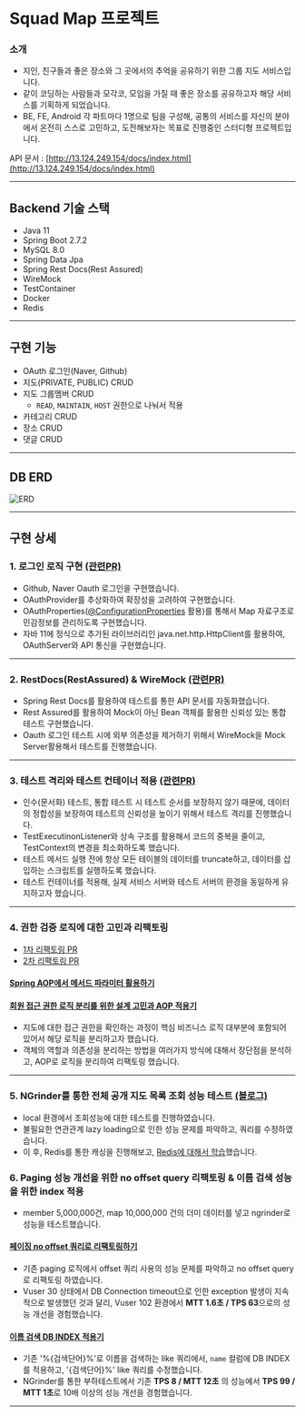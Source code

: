 # Squad Map 프로젝트

### 소개

- 지인, 친구들과 좋은 장소와 그 곳에서의 추억을 공유하기 위한 그룹 지도 서비스입니다.
- 같이 코딩하는 사람들과 모각코, 모임을 가질 때 좋은 장소를 공유하고자 해당 서비스를 기획하게 되었습니다.
- BE, FE, Android 각 파트마다 1명으로 팀을 구성해, 공통의 서비스를 자신의 분야에서 온전히 스스로 고민하고, 도전해보자는 목표로 진행중인 스터디형 프로젝트입니다.

API 문서 : [http://13.124.249.154/docs/index.html](http://13.124.249.154/docs/index.html)

---

## Backend 기술 스택

- Java 11
- Spring Boot 2.7.2
- MySQL 8.0
- Spring Data Jpa
- Spring Rest Docs(Rest Assured)
- WireMock
- TestContainer
- Docker
- Redis

---

## 구현 기능

- OAuth 로그인(Naver, Github)
- 지도(PRIVATE, PUBLIC) CRUD
- 지도 그룹멤버 CRUD
    - `READ`, `MAINTAIN`, `HOST` 권한으로 나눠서 적용
- 카테고리 CRUD
- 장소 CRUD
- 댓글 CRUD

---
## DB ERD

![ERD](https://user-images.githubusercontent.com/81129309/209779184-1776694c-da53-4ddc-82af-2c8af9e331d0.png)

---
## 구현 상세

### **1. 로그인 로직 구현** [(관련PR)](https://github.com/squad-map/squad-map-project/pull/66)

- Github, Naver Oauth 로그인을 구현했습니다.
- OAuthProvider를 추상화하여 확장성을 고려하여 구현했습니다.
- OAuthProperties([@ConfigurationProperties](https://velog.io/@cmsskkk/SpringBoot-ConfigurationProperties) 활용)를 통해서 Map 자료구조로 민감정보를 관리하도록 구현했습니다.
- 자바 11에 정식으로 추가된 라이브러리인 java.net.http.HttpClient를 활용하여, OAuthServer와 API 통신을 구현했습니다.

---

### 2. RestDocs(RestAssured) & WireMock [(관련PR)](https://github.com/squad-map/squad-map-project/pull/106)

- Spring Rest Docs를 활용하여 테스트를 통한 API 문서를 자동화했습니다.
- Rest Assured를 활용하여 Mock이 아닌 Bean 객체를 활용한 신뢰성 있는 통합 테스트 구현했습니다.
- Oauth 로그인 테스트 시에 외부 의존성을 제거하기 위해서 WireMock을 Mock Server활용해서 테스트를 진행했습니다.

---

### 3. 테스트 격리와 테스트 컨테이너 적용 [(관련PR)](https://github.com/squad-map/squad-map-project/pull/153)

- 인수(문서화) 테스트, 통합 테스트 시 테스트 순서를 보장하지 않기 때문에, 데이터의 정합성을 보장하여 테스트의 신뢰성을 높이기 위해서 테스트 격리를 진행했습니다.
- TestExecutinonListener와 상속 구조를 활용해서 코드의 중복을 줄이고, TestContext의 변경을 최소화하도록 했습니다.
- 테스트 메서드 실행 전에 항상 모든 테이블의 데이터를 truncate하고, 데이터를 삽입하는 스크립트를 실행하도록 했습니다.
- 테스트 컨테이너를 적용해, 실제 서비스 서버와 테스트 서버의 환경을 동일하게 유지하고자 했습니다.

---

### 4. 권한 검증 로직에 대한 고민과 리팩토링 

 - [1차 리팩토링 PR](https://github.com/squad-map/squad-map-project/pull/155)
 - [2차 리팩토링 PR](https://github.com/squad-map/squad-map-project/pull/164)
#### [Spring AOP에서 메서드 파라미터 활용하기](https://velog.io/@cmsskkk/aop-reflection-access-controll)
#### [회원 접근 권한 로직 분리를 위한 설계 고민과 AOP 적용기](https://velog.io/@cmsskkk/refactoring-access-controll2)

- 지도에 대한 접근 권한을 확인하는 과정이 핵심 비즈니스 로직 대부분에 포함되어 있어서 해당 로직을 분리하고자 했습니다.
- 객체의 역할과 의존성을 분리하는 방법을 여러가지 방식에 대해서 장단점을 분석하고, AOP로 로직을 분리하여 리팩토링 했습니다.

---

### 5. NGrinder를 통한 전체 공개 지도 목록 조회 성능 테스트 [(블로그)](https://velog.io/@cmsskkk/NGrinder-Redis-Caching)

- local 환경에서 조회성능에 대한 테스트를 진행하였습니다.
- 불필요한 연관관계 lazy loading으로 인한 성능 문제를 파악하고, 쿼리를 수정하였습니다.
- 이 후, Redis를 통한 캐싱을 진행해보고, [Redis에 대해서 학습](https://velog.io/@cmsskkk/redis-transaction-spring-and-lua-pipeline)했습니다.


### 6. Paging 성능 개선을 위한 no offset query 리팩토링 & 이름 검색 성능을 위한 index 적용
- member 5,000,000건, map 10,000,000 건의 더미 데이터를 넣고 ngrinder로 성능을 테스트했습니다.

#### [페이징 no offset 쿼리로 리팩토링하기](https://velog.io/@cmsskkk/No-Offset-Paging-ngrinder2)
- 기존 paging 로직에서 offset 쿼리 사용의 성능 문제를 파악하고 no offset query로 리팩토링 하였습니다.
- Vuser 30 상태에서 DB Connection timeout으로 인한 exception 발생이 지속적으로 발생했던 것과 달리, Vuser 102 환경에서 **MTT 1.6초 / TPS 63**으로의 성능 개선을 경험했습니다.     

#### [이름 검색 DB INDEX 적용기](https://velog.io/@cmsskkk/like-DB-Index-NGrinder3)
- 기존 '%{검색단어}%'로 이름을 검색하는 like 쿼리에서, `name` 컬럼에 DB INDEX를 적용하고, '{검색단어}%' like 쿼리를 수정했습니다. 
- NGrinder를 통한 부하테스트에서 기존 **TPS 8 / MTT 12초** 의 성능에서 **TPS 99 / MTT 1초**로 10배 이상의 성능 개선을 경험했습니다.  
---
